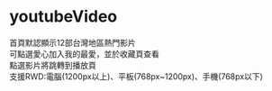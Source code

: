 # youtubeVideo
首頁默認顯示12部台灣地區熱門影片  
可點選愛心加入我的最愛，並於收藏頁查看  
點選影片將跳轉到播放頁  
支援RWD:電腦(1200px以上)、平板(768px~1200px)、手機(768px以下)
